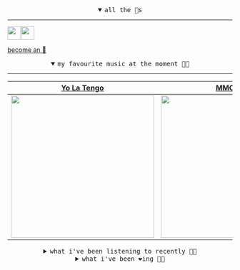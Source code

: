<details open>

<summary align="center"><samp>all the 🥚s</samp></summary>
<hr />

<a href="https://github.com/pvinis"><img src="https://avatars.githubusercontent.com/u/100233?s=90&v=4" width="30" height="30" /><a href="https://github.com/maxPugh"><img src="https://avatars.githubusercontent.com/u/46350013?s=90&u=52a601eaa2d272b35477d096fe782ebf0a8a1f68&v=4" width="30" height="30" />

<samp><a href="https://github.com/bitttttten/bitttttten/stargazers">become an 🥚</a></samp>

</details>

<details open>

<summary align="center"><samp>my favourite music at the moment 🎵🎶</samp></summary>
<hr />

<!-- toc -->

| [Yo La Tengo](https://open.spotify.com/artist/5hAhrnb0Ch4ODwWu4tsbpi)                                                                                            | [MMOTHS](https://open.spotify.com/artist/0MLOZd8nYoXxHpOzDH0vXJ)                                                                                                 | [Four Tet](https://open.spotify.com/artist/7Eu1txygG6nJttLHbZdQOh)                                                                                               | [Styrmir & the Medical Faculty](https://open.spotify.com/artist/4EY1RbRT78YPbYYUdIERkN)                                                                          |
| ---------------------------------------------------------------------------------------------------------------------------------------------------------------- | ---------------------------------------------------------------------------------------------------------------------------------------------------------------- | ---------------------------------------------------------------------------------------------------------------------------------------------------------------- | ---------------------------------------------------------------------------------------------------------------------------------------------------------------- |
| [<img src="https://i.scdn.co/image/ab6761610000e5eb8af7f1c6b6c6a743910e4ae7" width="320" height="auto">](https://open.spotify.com/artist/5hAhrnb0Ch4ODwWu4tsbpi) | [<img src="https://i.scdn.co/image/243e6ad5f1ed99d9c7bd5bfda7ace5698b7a3d7c" width="320" height="auto">](https://open.spotify.com/artist/0MLOZd8nYoXxHpOzDH0vXJ) | [<img src="https://i.scdn.co/image/ab6761610000e5eb84e29d09b4917bec2700a0d7" width="320" height="auto">](https://open.spotify.com/artist/7Eu1txygG6nJttLHbZdQOh) | [<img src="https://i.scdn.co/image/ab6761610000e5ebd083c1163a5613889128509b" width="320" height="auto">](https://open.spotify.com/artist/4EY1RbRT78YPbYYUdIERkN) |

<!-- tocstop -->

</details>

<details>

<summary align="center"><samp>what i've been listening to recently 🎵🎶</samp></summary>
<hr />

<!-- toc -->

| [Deep Blue Day<br />Icebreaker](https://open.spotify.com/track/2maF21UCsbF4pW8lNuDxOT)                                                                          | [The Fool<br />Brigid Dawson and The Mothers…](https://open.spotify.com/track/4b8y1vqt9YVl8rl4cQUwY7)                                                           | [Appa Wú Wéi<br />Liila](https://open.spotify.com/track/4OQy8B6O1JG0uJe8BZXVI0)                                                                                 | [Exchanging<br />Mndsgn](https://open.spotify.com/track/6UWk0he2BucnVrDV8KUCjh)                                                                                 |
| --------------------------------------------------------------------------------------------------------------------------------------------------------------- | --------------------------------------------------------------------------------------------------------------------------------------------------------------- | --------------------------------------------------------------------------------------------------------------------------------------------------------------- | --------------------------------------------------------------------------------------------------------------------------------------------------------------- |
| [<img src="https://i.scdn.co/image/ab67616d0000b273e38b547850d0d613f49661d5" width="320" height="auto">](https://open.spotify.com/track/2maF21UCsbF4pW8lNuDxOT) | [<img src="https://i.scdn.co/image/ab67616d0000b2733c2d47b99438c1df4b29cd67" width="320" height="auto">](https://open.spotify.com/track/4b8y1vqt9YVl8rl4cQUwY7) | [<img src="https://i.scdn.co/image/ab6761610000e5eb913eb06320fe5671d20e5b17" width="320" height="auto">](https://open.spotify.com/track/4OQy8B6O1JG0uJe8BZXVI0) | [<img src="https://i.scdn.co/image/ab6761610000e5eb6be533248c7e096ab0119387" width="320" height="auto">](https://open.spotify.com/track/6UWk0he2BucnVrDV8KUCjh) |

<!-- tocstop -->

</details>

<details>

<summary align="center"><samp>what i've been ❤️ing 🎵🎶</samp></summary>
<hr />

<!-- toc -->

| [Song for an Unborn Sun<br />Midwife](https://open.spotify.com/album/5RQRwaL260xB7XNuVdyzyC)                                                                    | [Friend, You Will Never Learn<br />Forest Swords](https://open.spotify.com/album/2awR5O1AsVObr3c3oH3lBq)                                                        | [What Has Happened<br />Tonstartssbandht](https://open.spotify.com/album/605bdzgFy9TSUCMkgjesoi)                                                                | [Lilith<br />The Narcotix](https://open.spotify.com/album/5kZxoG9M38SMzCCdweJZfz)                                                                               |
| --------------------------------------------------------------------------------------------------------------------------------------------------------------- | --------------------------------------------------------------------------------------------------------------------------------------------------------------- | --------------------------------------------------------------------------------------------------------------------------------------------------------------- | --------------------------------------------------------------------------------------------------------------------------------------------------------------- |
| [<img src="https://i.scdn.co/image/ab67616d0000b273de8c6cbe2380ea179ea8e3b5" width="320" height="auto">](https://open.spotify.com/album/5RQRwaL260xB7XNuVdyzyC) | [<img src="https://i.scdn.co/image/ab67616d0000b2736964af789433ad10dd6c1e03" width="320" height="auto">](https://open.spotify.com/album/2awR5O1AsVObr3c3oH3lBq) | [<img src="https://i.scdn.co/image/ab67616d0000b2732b1bd17bf40dc80480164aa0" width="320" height="auto">](https://open.spotify.com/album/605bdzgFy9TSUCMkgjesoi) | [<img src="https://i.scdn.co/image/ab67616d0000b273d191440b6b9ac197b8cac252" width="320" height="auto">](https://open.spotify.com/album/5kZxoG9M38SMzCCdweJZfz) |

<!-- tocstop -->

</details>
